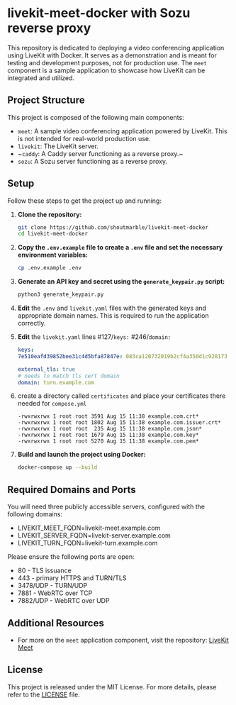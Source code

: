 # livekit-meet-docker with Sozu reverse proxy

This repository is dedicated to deploying a video conferencing application using LiveKit with Docker. It serves as a demonstration and is meant for testing and development purposes, not for production use. The `meet` component is a sample application to showcase how LiveKit can be integrated and utilized.

## Project Structure

This project is composed of the following main components:

- `meet`: A sample video conferencing application powered by LiveKit. This is not intended for real-world production use.
- `livekit`: The LiveKit server.
- ~`caddy`: A Caddy server functioning as a reverse proxy.~
- `sozu`: A Sozu server functioning as a reverse proxy.

## Setup

Follow these steps to get the project up and running:

1. **Clone the repository:**

    ```bash
    git clone https://github.com/shoutmarble/livekit-meet-docker
    cd livekit-meet-docker
    ```

2. **Copy the `.env.example` file to create a `.env` file and set the necessary environment variables:**

    ```bash
    cp .env.example .env
    ```

3. **Generate an API key and secret using the `generate_keypair.py` script:**

    ```bash
    python3 generate_keypair.py
    ```

4. **Edit** the `.env` and `livekit.yaml` files with the generated keys and appropriate domain names. This is required to run the application correctly.

5. **Edit** the `livekit.yaml` lines #127/`keys:` #246/`domain:`

    ```YAML
    keys:
    7e510eafd39852bee31c4d5bfa87847e: 083ca120732019b2cf4a350d1c928173
    ```
    
    ```YAML
    external_tls: true
    # needs to match tls cert domain
    domain: turn.example.com
    ```
6. create a directory called `certificates` and place your certificates there needed for `compose.yml`
    ```
    -rwxrwxrwx 1 root root 3591 Aug 15 11:38 example.com.crt*
    -rwxrwxrwx 1 root root 1802 Aug 15 11:38 example.com.issuer.crt*
    -rwxrwxrwx 1 root root  235 Aug 15 11:38 example.com.json*
    -rwxrwxrwx 1 root root 1679 Aug 15 11:38 example.com.key*
    -rwxrwxrwx 1 root root 5270 Aug 15 11:38 example.com.pem*
    ```
6. **Build and launch the project using Docker:**

    ```bash
    docker-compose up --build
    ```

## Required Domains and Ports

You will need three publicly accessible servers, configured with the following domains:
- LIVEKIT_MEET_FQDN=livekit-meet.example.com
- LIVEKIT_SERVER_FQDN=livekit-server.example.com
- LIVEKIT_TURN_FQDN=livekit-turn.example.com

Please ensure the following ports are open:
- 80 - TLS issuance
- 443 - primary HTTPS and TURN/TLS
- 3478/UDP - TURN/UDP
- 7881 - WebRTC over TCP
- 7882/UDP - WebRTC over UDP

## Additional Resources

- For more on the `meet` application component, visit the repository: [LiveKit Meet](https://github.com/livekit-examples/meet)

## License

This project is released under the MIT License. For more details, please refer to the [LICENSE](./LICENSE) file.
